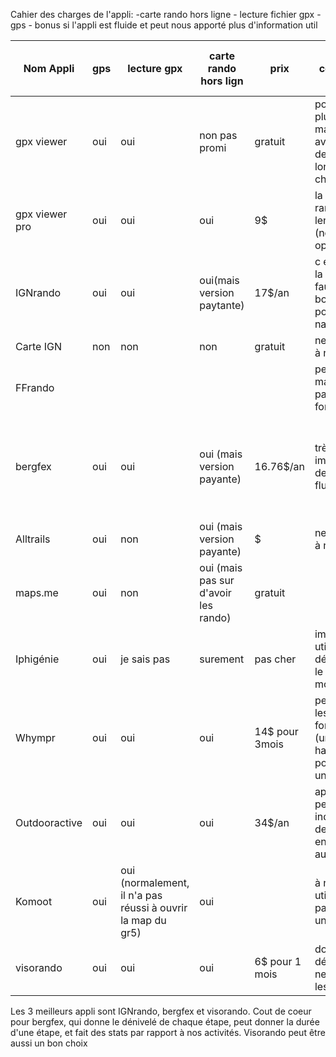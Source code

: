 
Cahier des charges de l'appli:
	-carte rando hors ligne
	- lecture fichier gpx
	- gps
	- bonus si l'appli est fluide et peut nous apporté plus d'information util

| Nom Appli      | gps | lecture gpx                                                 | carte rando hors lign                | prix           | commentaire                                                                            | bonus                                                | Respect Cahier des charges |
| -------------- | --- | ----------------------------------------------------------- | ------------------------------------ | -------------- | -------------------------------------------------------------------------------------- | ---------------------------------------------------- | -------------------------- |
| gpx viewer     | oui | oui                                                         | non pas promi                        | gratuit        | possède plusieurs carte, mais la carte avec le chemin de rando est longue à charger    |                                                      | non                        |
| gpx viewer pro | oui | oui                                                         | oui                                  | 9$             | la carte de rando très lente à charger (nom carte ign: opentopomap)                    |                                                      | oui                        |
| IGNrando       | oui | oui                                                         | oui(mais version paytante)           | 17$/an         | c est l appli de la carte IGN, il faut payer, très bonne fluidité pour la navigation   |                                                      | oui                        |
| Carte IGN      | non | non                                                         | non                                  | gratuit        | ne répond pas à nos atteintes                                                          |                                                      | non                        |
| FFrando        |     |                                                             |                                      |                | peut pas test, mais pense pas que ca fonctionne                                        |                                                      | non                        |
| bergfex        | oui | oui                                                         | oui (mais version payante)           | 16.76$/an      | très impressionner de l appli, fluide, bon UI                                          | affiche le dénivelé de chaque étape, stat d'activité | oui                        |
| Alltrails      | oui | non                                                         | oui (mais version payante)           | $              | ne répond pas à nos atteintes                                                          |                                                      | non                        |
| maps.me        | oui | non                                                         | oui (mais pas sur d'avoir les rando) | gratuit        |                                                                                        |                                                      | non                        |
| Iphigénie      | oui | je sais pas                                                 | surement                             | pas cher       | impossible à utiliser l'UI est dégueulasse, le truc date du moyen age                  |                                                      | non                        |
| Whympr         | oui | oui                                                         | oui                                  | 14$ pour 3mois | peu pas tester les fonctionnalité (un peu la haine), mais potentiellement un bon choix |                                                      | oui                        |
| Outdooractive  | oui | oui                                                         | oui                                  | 34$/an         | appli normal, peut nous indiquer le nom des montagnes en réalité augmenté              |                                                      | oui                        |
| Komoot         | oui | oui (normalement, il n'a pas réussi à ouvrir la map du gr5) | oui                                  |                | à ne pas utiliser n'arrive pas à charger une map                                       |                                                      | non                        |
| visorando      | oui | oui                                                         | oui                                  | 6$ pour 1 mois | donne le dénivelé, mais ne précise pas les étapes                                      |                                                      | oui                        |

Les 3 meilleurs appli sont IGNrando, bergfex et visorando. 
Cout de coeur pour bergfex, qui donne le dénivelé de chaque étape, peut donner la durée d'une étape, et fait des stats par rapport à nos activités.
Visorando peut être aussi un bon choix